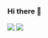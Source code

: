 ### Hi there 👋

<img align="center" src="https://github-readme-stats.vercel.app/api/top-langs/?username=IsraelAristide" />
<img align="center" src="https://github-readme-stats.vercel.app/api?username=IsraelAristide" />

